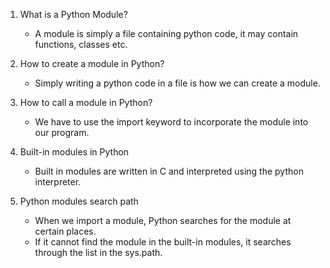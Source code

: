 1. What is a Python Module?
    * A module is simply a file containing python code, it may contain functions, classes etc.

2. How to create a module in Python?
    * Simply writing a python code in a file is how we can create a module.

3. How to call a module in Python?
    * We have to use the import keyword to incorporate the module into our program.

4. Built-in modules in Python
    * Built in modules are written in C and interpreted using the python interpreter.

5. Python modules search path
    * When we import a module, Python searches for the module at certain places.
    * If it cannot find the module in the built-in modules, it searches through the list in the sys.path.
